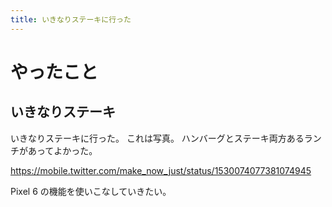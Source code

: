 ```yaml
---
title: いきなりステーキに行った
---
```


# やったこと

## いきなりステーキ

いきなりステーキに行った。
これは写真。
ハンバーグとステーキ両方あるランチがあってよかった。

<https://mobile.twitter.com/make_now_just/status/1530074077381074945>

Pixel 6 の機能を使いこなしていきたい。
